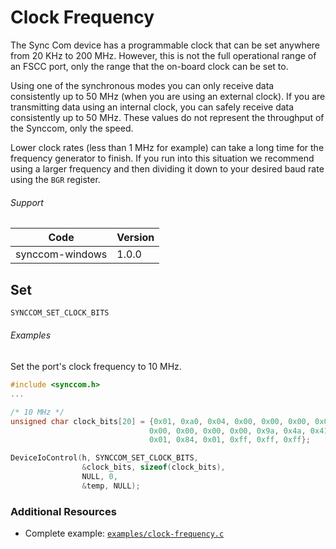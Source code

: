 # Clock Frequency

The Sync Com device has a programmable clock that can be set anywhere from 20 KHz to 200 MHz. However, this is not the full operational range of an FSCC port, only the range that the on-board clock can be set to.

Using one of the synchronous modes you can only receive data consistently up to 50 MHz (when you are using an external clock). If you are transmitting data using an internal clock, you can safely receive data consistently up to 50 MHz. These values do not represent the throughput of the Synccom, only the speed.

Lower clock rates (less than 1 MHz for example) can take a long time for the frequency generator to finish. If you run into this situation we recommend using a larger frequency and then dividing it down to your desired baud rate using the `BGR` register.

###### Support
| Code | Version |
| ---- | ------- |
| synccom-windows | 1.0.0 |


## Set
```c
SYNCCOM_SET_CLOCK_BITS
```

###### Examples
Set the port's clock frequency to 10 MHz.
```c
#include <synccom.h>
...

/* 10 MHz */
unsigned char clock_bits[20] = {0x01, 0xa0, 0x04, 0x00, 0x00, 0x00, 0x00,
                               0x00, 0x00, 0x00, 0x00, 0x9a, 0x4a, 0x41,
                               0x01, 0x84, 0x01, 0xff, 0xff, 0xff};

DeviceIoControl(h, SYNCCOM_SET_CLOCK_BITS,
		        &clock_bits, sizeof(clock_bits),
				NULL, 0,
				&temp, NULL);
```


### Additional Resources
- Complete example: [`examples/clock-frequency.c`](../examples/clock-frequency.c)